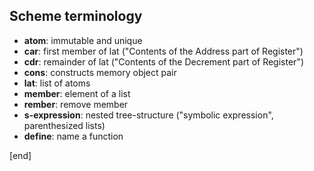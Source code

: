 ## Scheme terminology

 * **atom**: immutable and unique
 * **car**: first member of lat ("Contents of the Address part of Register")
 * **cdr**: remainder of lat ("Contents of the Decrement part of Register")
 * **cons**: constructs memory object pair
 * **lat**: list of atoms
 * **member**: element of a list
 * **rember**: remove member
 * **s-expression**: nested tree-structure ("symbolic expression", parenthesized lists)
 * **define**: name a function

[end]